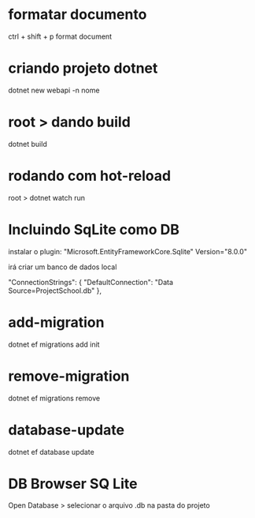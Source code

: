 # formatar documento

ctrl + shift + p
format document

# criando projeto dotnet

dotnet new webapi -n nome

# root > dando build

dotnet build

# rodando com hot-reload

root > dotnet watch run

# Incluindo SqLite como DB

instalar o plugin: "Microsoft.EntityFrameworkCore.Sqlite" Version="8.0.0"

irá criar um banco de dados local

"ConnectionStrings": {
"DefaultConnection": "Data Source=ProjectSchool.db"
},

# add-migration

dotnet ef migrations add init

# remove-migration

dotnet ef migrations remove

# database-update

dotnet ef database update

# DB Browser SQ Lite

Open Database > selecionar o arquivo .db na pasta do projeto
